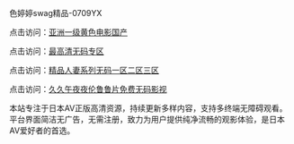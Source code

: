 色婷婷swag精品-0709YX

点击访问：<a href="https://heiliaoxqkkct.pages.dev">亚洲一级黄色电影国产</a>

点击访问：<a href="https://heiliaoxwd5i8.pages.dev">最高清无码专区</a>

点击访问：<a href="https://heiliaowzu4ur.pages.dev">精品人妻系列无码一区二区三区</a>

点击访问：<a href="https://heiliaozj3tjd.pages.dev">久久午夜夜伦鲁鲁片免费无码影视</a>

本站专注于日本AV正版高清资源，持续更新多样内容，支持多终端无障碍观看。平台界面简洁无广告，无需注册，致力为用户提供纯净流畅的观影体验，是日本AV爱好者的首选。

<span style="display:none;">[Canonical link](https://github.com/bon20250709/so72 ）</span>
